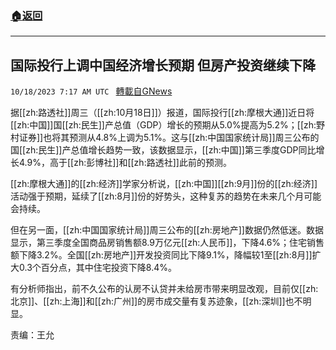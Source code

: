###  [:house:返回](README.md)
---


## 国际投行上调中国经济增长预期 但房产投资继续下降
`10/18/2023 7:17 AM UTC ` [轉載自GNews](https://gnews.org/articles/1850741)

据[[zh:路透社]]周三（[[zh:10月18日]]）报道，国际投行[[zh:摩根大通]]近日将[[zh:中国]]国[[zh:民生]]产总值（GDP）增长的预期从5.0%提高为5.2%；[[zh:野村证券]]也将其预测从4.8%上调为5.1%。这与[[zh:中国国家统计局]]周三公布的国[[zh:民生]]产总值增长趋势一致，该数据显示，[[zh:中国]]第三季度GDP同比增长4.9%，高于[[zh:彭博社]]和[[zh:路透社]]此前的预测。

[[zh:摩根大通]]的[[zh:经济]]学家分析说，[[zh:中国]][[zh:9月]]份的[[zh:经济]]活动强于预期，延续了[[zh:8月]]份的好势头，这种复苏的趋势在未来几个月可能会持续。

但在另一面，[[zh:中国国家统计局]]周三公布的[[zh:房地产]]数据仍然低迷。数据显示，第三季度全国商品房销售额8.9万亿元[[zh:人民币]]，下降4.6%；住宅销售额下降3.2%。全国[[zh:房地产]]开发投资同比下降9.1%，降幅较1至[[zh:8月]]扩大0.3个百分点，其中住宅投资下降8.4%。

有分析师指出，前不久公布的认房不认贷并未给房市带来明显改观，目前仅[[zh:北京]]、[[zh:上海]]和[[zh:广州]]的房市成交量有复苏迹象，[[zh:深圳]]也不明显。

责编：王允

